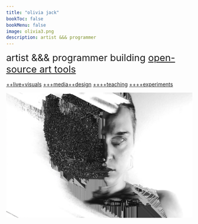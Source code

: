```yaml
---
title: "olivia jack"
bookToc: false
bookMenu: false
image: olivia3.png
description: artist &&& programmer
---
```


<span style="font-size:1.6rem">artist &&& programmer
 building [open-source art tools](/posts)</span>
</br>
 </br>
[++live+visuals](/tags/performance)
  [+++media++design](/tags/media-design)
   [++++teaching](/tags/workshop)
    [++++experiments](/posts)
   <!-- , &&& educator -->
<!-- 
also [live performances](/categories/performances/), 
[media design for dance & theater](/tags/media-design), 
[teaching](/tags/workshops), 
[ongoing experiments]  -->

![](olivia3.png)



